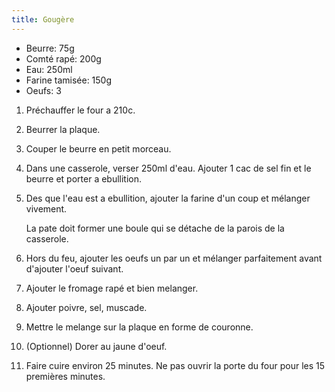 ```yaml
---
title: Gougère
---
```


-   Beurre: 75g
-   Comté rapé: 200g
-   Eau: 250ml
-   Farine tamisée: 150g
-   Oeufs: 3

1.  Préchauffer le four a 210c.

2.  Beurrer la plaque.

3.  Couper le beurre en petit morceau.

4.  Dans une casserole, verser 250ml d'eau. Ajouter 1 cac de sel fin et
    le beurre et porter a ebullition.

5.  Des que l'eau est a ebullition, ajouter la farine d'un coup et
    mélanger vivement.

    La pate doit former une boule qui se détache de la parois de la
    casserole.

6.  Hors du feu, ajouter les oeufs un par un et mélanger parfaitement
    avant d'ajouter l'oeuf suivant.

7.  Ajouter le fromage rapé et bien melanger.

8.  Ajouter poivre, sel, muscade.

9.  Mettre le melange sur la plaque en forme de couronne.

10. (Optionnel) Dorer au jaune d'oeuf.

11. Faire cuire environ 25 minutes. Ne pas ouvrir la porte du four pour
    les 15 premières minutes.
